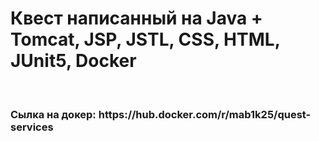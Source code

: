 <h1>Квест написанный на Java + Tomcat, JSP, JSTL, CSS, HTML, JUnit5, Docker</h1>
<br>
<h3>Cылка на докер: https://hub.docker.com/r/mab1k25/quest-services</h3>
